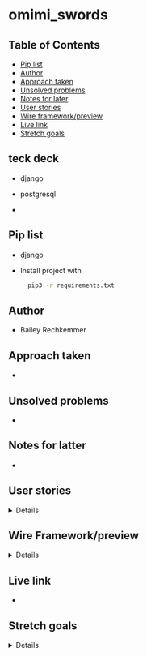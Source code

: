 # omimi_swords

## Table of Contents

- [Pip list](#pip-list)
- [Author](#author)
- [Approach taken](#approach-taken)
- [Unsolved problems](#unsolved-problem)
- [Notes for later](#notes-for-latter)
- [User stories](#user-stories)
- [Wire framework/preview](#wire-framework/preview)
- [Live link](#live-link)
- [Stretch goals](#stretch-goals)


## teck deck
- django

- postgresql

- 

## Pip list

- django

- Install project with

  ```bash
    pip3 -r requirements.txt
  ```

## Author

- Bailey Rechkemmer


## Approach taken

-  

## Unsolved problems

- 

## Notes for latter

- 

## User stories

<details close>
<ul>
<li>make the video able to play and take up full screen on the page {}</li>
<li></li>
<li></li>
<li></li>
<li></li>
</ul>
</details>

## Wire Framework/preview 

<details close>

| Description | Screenshot |
|------------ | ------------|
| <h3 align="center">Preview</h3> | <img src="img/" width=400 height=500/> |
| <h3 align="center">Home Page</h3> | <img src="img/" width=400 height=500/> |
| <h3 align="center">NPC Cards</h3> | <img src="img/" width=400 height=500/> |
</details>

## Live link

- 

## Stretch goals

<details close>
<ul>
<li></li>
<li></li>
<li></li>
<li></li>
<li></li>
</ul>
</details>